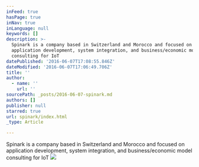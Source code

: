 ```yaml
---
inFeed: true
hasPage: true
inNav: true
inLanguage: null
keywords: []
description: >-
  Spinark is a company based in Switzerland and Morocco and focused on
  application development, system integration, and business/economic model
  consulting for IoT
datePublished: '2016-06-07T17:08:55.846Z'
dateModified: '2016-06-07T17:06:49.706Z'
title: ''
author:
  - name: ''
    url: ''
sourcePath: _posts/2016-06-07-spinark.md
authors: []
publisher: null
starred: true
url: spinark/index.html
_type: Article

---
```

Spinark is a company based in Switzerland and Morocco and focused on application development, system integration, and business/economic model consulting for IoT
![](https://the-grid-user-content.s3-us-west-2.amazonaws.com/c2ffdd40-69b2-460a-a7c5-9b207a390b52.jpg)